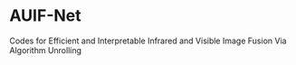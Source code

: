 # AUIF-Net
 Codes for Efficient and Interpretable Infrared and Visible Image Fusion Via Algorithm Unrolling
